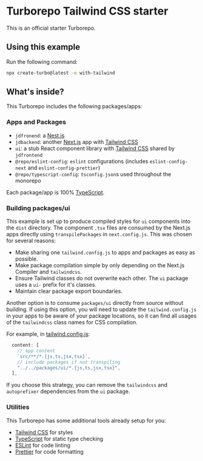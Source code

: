 # Turborepo Tailwind CSS starter

This is an official starter Turborepo.

## Using this example

Run the following command:

```sh
npx create-turbo@latest -e with-tailwind
```

## What's inside?

This Turborepo includes the following packages/apps:

### Apps and Packages

- `jdfronend`: a [Nest.js](https://nestjs.org/) 
- `jdbackend`: another [Next.js](https://nextjs.org/) app with [Tailwind CSS](https://tailwindcss.com/)
- `ui`: a stub React component library with [Tailwind CSS](https://tailwindcss.com/) shared by `jdfrontend`
- `@repo/eslint-config`: `eslint` configurations (includes `eslint-config-next` and `eslint-config-prettier`)
- `@repo/typescript-config`: `tsconfig.json`s used throughout the monorepo

Each package/app is 100% [TypeScript](https://www.typescriptlang.org/).

### Building packages/ui

This example is set up to produce compiled styles for `ui` components into the `dist` directory. The component `.tsx` files are consumed by the Next.js apps directly using `transpilePackages` in `next.config.js`. This was chosen for several reasons:

- Make sharing one `tailwind.config.js` to apps and packages as easy as possible.
- Make package compilation simple by only depending on the Next.js Compiler and `tailwindcss`.
- Ensure Tailwind classes do not overwrite each other. The `ui` package uses a `ui-` prefix for it's classes.
- Maintain clear package export boundaries.

Another option is to consume `packages/ui` directly from source without building. If using this option, you will need to update the `tailwind.config.js` in your apps to be aware of your package locations, so it can find all usages of the `tailwindcss` class names for CSS compilation.

For example, in [tailwind.config.js](packages/tailwind-config/tailwind.config.js):

```js
  content: [
    // app content
    `src/**/*.{js,ts,jsx,tsx}`,
    // include packages if not transpiling
    "../../packages/ui/*.{js,ts,jsx,tsx}",
  ],
```

If you choose this strategy, you can remove the `tailwindcss` and `autoprefixer` dependencies from the `ui` package.

### Utilities

This Turborepo has some additional tools already setup for you:

- [Tailwind CSS](https://tailwindcss.com/) for styles
- [TypeScript](https://www.typescriptlang.org/) for static type checking
- [ESLint](https://eslint.org/) for code linting
- [Prettier](https://prettier.io) for code formatting
